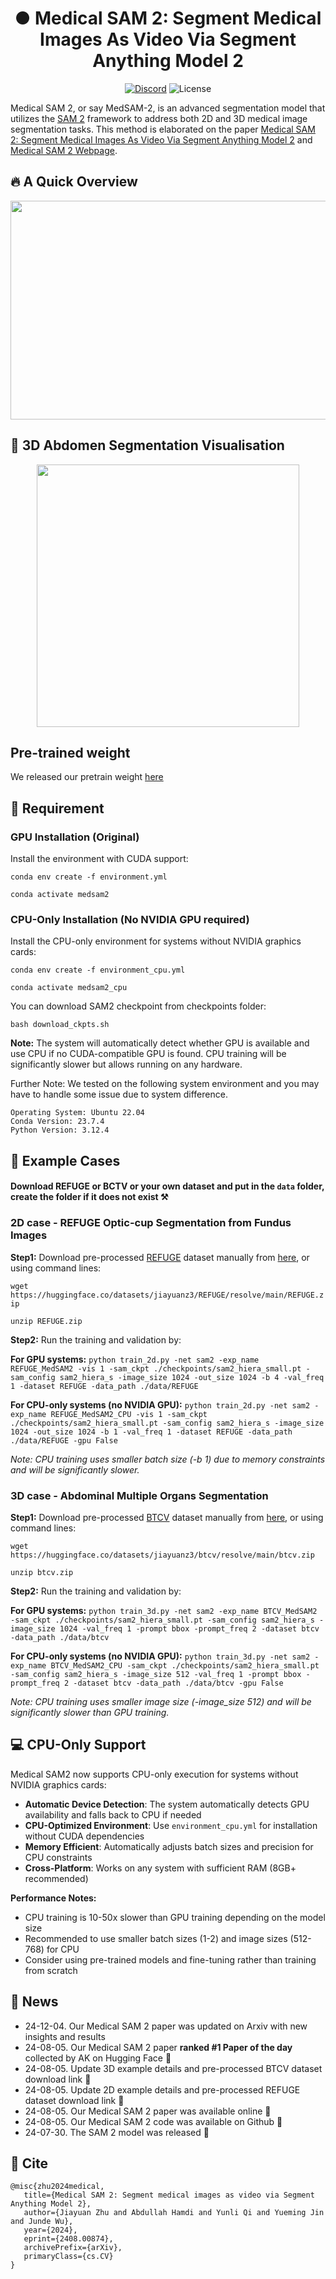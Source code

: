 <h1 align="center">● Medical SAM 2: Segment Medical Images As Video Via Segment Anything Model 2</h1>

<p align="center">
    <a href="https://discord.gg/DN4rvk95CC">
        <img alt="Discord" src="https://img.shields.io/discord/1146610656779440188?logo=discord&style=flat&logoColor=white"/></a>
    <img src="https://img.shields.io/static/v1?label=license&message=GPL&color=white&style=flat" alt="License"/>
</p>

Medical SAM 2, or say MedSAM-2, is an advanced segmentation model that utilizes the [SAM 2](https://github.com/facebookresearch/segment-anything-2) framework to address both 2D and 3D medical
image segmentation tasks. This method is elaborated on the paper [Medical SAM 2: Segment Medical Images As Video Via Segment Anything Model 2](https://arxiv.org/abs/2408.00874) and [Medical SAM 2 Webpage](https://supermedintel.github.io/Medical-SAM2/).

## 🔥 A Quick Overview 
 <div align="center"><img width="880" height="350" src="https://github.com/MedicineToken/Medical-SAM2/blob/main/vis/framework.png"></div>
 
## 🩻 3D Abdomen Segmentation Visualisation
 <div align="center"><img width="420" height="420" src="https://github.com/MedicineToken/Medical-SAM2/blob/main/vis/example.gif"></div>

## Pre-trained weight

We released our pretrain weight [here](https://huggingface.co/jiayuanz3/MedSAM2_pretrain/tree/main)

## 🧐 Requirement

### GPU Installation (Original)
 Install the environment with CUDA support:

 ``conda env create -f environment.yml``

 ``conda activate medsam2``

### CPU-Only Installation (No NVIDIA GPU required)
 Install the CPU-only environment for systems without NVIDIA graphics cards:

 ``conda env create -f environment_cpu.yml``

 ``conda activate medsam2_cpu``

 You can download SAM2 checkpoint from checkpoints folder:
 
 ``bash download_ckpts.sh``

 **Note:** The system will automatically detect whether GPU is available and use CPU if no CUDA-compatible GPU is found. CPU training will be significantly slower but allows running on any hardware.

 Further Note: We tested on the following system environment and you may have to handle some issue due to system difference.
```
Operating System: Ubuntu 22.04
Conda Version: 23.7.4
Python Version: 3.12.4
```

 ## 🎯 Example Cases
 #### Download REFUGE or BCTV or your own dataset and put in the ``data`` folder, create the folder if it does not exist ⚒️
 
 ### 2D case - REFUGE Optic-cup Segmentation from Fundus Images

**Step1:** Download pre-processed [REFUGE](https://refuge.grand-challenge.org/) dataset manually from [here](https://huggingface.co/datasets/jiayuanz3/REFUGE/tree/main), or using command lines:

 ``wget https://huggingface.co/datasets/jiayuanz3/REFUGE/resolve/main/REFUGE.zip``

 ``unzip REFUGE.zip``

 **Step2:** Run the training and validation by:

**For GPU systems:**
``python train_2d.py -net sam2 -exp_name REFUGE_MedSAM2 -vis 1 -sam_ckpt ./checkpoints/sam2_hiera_small.pt -sam_config sam2_hiera_s -image_size 1024 -out_size 1024 -b 4 -val_freq 1 -dataset REFUGE -data_path ./data/REFUGE``

**For CPU-only systems (no NVIDIA GPU):**
``python train_2d.py -net sam2 -exp_name REFUGE_MedSAM2_CPU -vis 1 -sam_ckpt ./checkpoints/sam2_hiera_small.pt -sam_config sam2_hiera_s -image_size 1024 -out_size 1024 -b 1 -val_freq 1 -dataset REFUGE -data_path ./data/REFUGE -gpu False``

*Note: CPU training uses smaller batch size (-b 1) due to memory constraints and will be significantly slower.*

 ### 3D case - Abdominal Multiple Organs Segmentation
 
 **Step1:** Download pre-processed [BTCV](https://www.synapse.org/#!Synapse:syn3193805/wiki/217752) dataset manually from [here](https://huggingface.co/datasets/jiayuanz3/btcv/tree/main), or using command lines:

 ``wget https://huggingface.co/datasets/jiayuanz3/btcv/resolve/main/btcv.zip``

 ``unzip btcv.zip``

**Step2:** Run the training and validation by:

**For GPU systems:**
 ``python train_3d.py -net sam2 -exp_name BTCV_MedSAM2 -sam_ckpt ./checkpoints/sam2_hiera_small.pt -sam_config sam2_hiera_s -image_size 1024 -val_freq 1 -prompt bbox -prompt_freq 2 -dataset btcv -data_path ./data/btcv``

**For CPU-only systems (no NVIDIA GPU):**
 ``python train_3d.py -net sam2 -exp_name BTCV_MedSAM2_CPU -sam_ckpt ./checkpoints/sam2_hiera_small.pt -sam_config sam2_hiera_s -image_size 512 -val_freq 1 -prompt bbox -prompt_freq 2 -dataset btcv -data_path ./data/btcv -gpu False``

*Note: CPU training uses smaller image size (-image_size 512) and will be significantly slower than GPU training.*

## 💻 CPU-Only Support

Medical SAM2 now supports CPU-only execution for systems without NVIDIA graphics cards:

- **Automatic Device Detection**: The system automatically detects GPU availability and falls back to CPU if needed
- **CPU-Optimized Environment**: Use `environment_cpu.yml` for installation without CUDA dependencies
- **Memory Efficient**: Automatically adjusts batch sizes and precision for CPU constraints
- **Cross-Platform**: Works on any system with sufficient RAM (8GB+ recommended)

**Performance Notes:**
- CPU training is 10-50x slower than GPU training depending on the model size
- Recommended to use smaller batch sizes (1-2) and image sizes (512-768) for CPU
- Consider using pre-trained models and fine-tuning rather than training from scratch

## 🚨 News
- 24-12-04. Our Medical SAM 2 paper was updated on Arxiv with new insights and results
- 24-08-05. Our Medical SAM 2 paper **ranked #1 Paper of the day** collected by AK on Hugging Face 🤗
- 24-08-05. Update 3D example details and pre-processed BTCV dataset download link 🔗
- 24-08-05. Update 2D example details and pre-processed REFUGE dataset download link 🔗
- 24-08-05. Our Medical SAM 2 paper was available online 🥳
- 24-08-05. Our Medical SAM 2 code was available on Github 🥳
- 24-07-30. The SAM 2 model was released 🤩

## 📝 Cite
 ~~~
@misc{zhu2024medical,
    title={Medical SAM 2: Segment medical images as video via Segment Anything Model 2},
    author={Jiayuan Zhu and Abdullah Hamdi and Yunli Qi and Yueming Jin and Junde Wu},
    year={2024},
    eprint={2408.00874},
    archivePrefix={arXiv},
    primaryClass={cs.CV}
}
 ~~~
